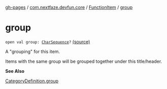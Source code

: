 [gh-pages](../../index.md) / [com.nextfaze.devfun.core](../index.md) / [FunctionItem](index.md) / [group](.)

# group

`open val group: `[`CharSequence`](https://kotlinlang.org/api/latest/jvm/stdlib/kotlin/-char-sequence/index.html)`?` [(source)](https://github.com/NextFaze/dev-fun/tree/master/devfun-annotations/src/main/java/com/nextfaze/devfun/core/Items.kt#L45)

A "grouping" for this item.

Items with the same group will be grouped together under this title/header.

**See Also**

[CategoryDefinition.group](../-category-definition/group.md)

